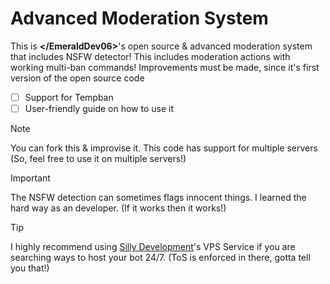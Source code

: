 # Advanced Moderation System
This is **<\/EmeraldDev06\>**'s open source & advanced moderation system that includes NSFW detector!
This includes moderation actions with working multi-ban commands!
Improvements must be made, since it's first version of the open source code
- [ ] Support for Tempban
- [ ] User-friendly guide on how to use it

> [!NOTE]
> You can fork this & improvise it.
> This code has support for multiple servers (So, feel free to use it on multiple servers!)

> [!IMPORTANT]
> The NSFW detection can sometimes flags innocent things. I learned the hard way as an developer. (If it works then it works!)

> [!TIP]
> I highly recommend using [Silly Development](https://sillydev.co.uk/)'s VPS Service if you are searching ways to host your bot 24/7. (ToS is enforced in there, gotta tell you that!)
